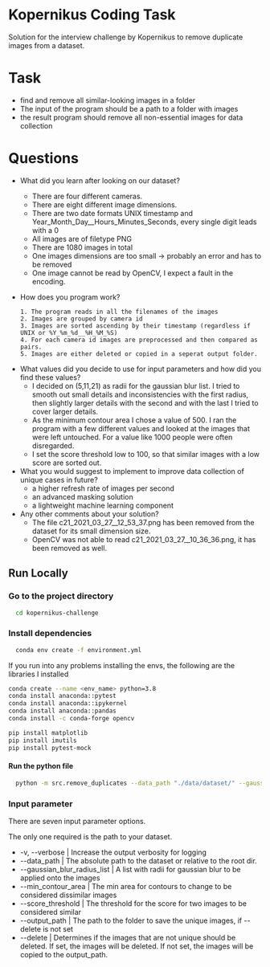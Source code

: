 
# Kopernikus Coding Task

Solution for the interview challenge by Kopernikus to remove duplicate images from a dataset. 

# Task

- find and remove all similar-looking images in a folder
- The input of the program should be a path to a folder with images
- the result program should remove all non-essential images for data collection 

# Questions
* What did you learn after looking on our dataset?
  - There are four different cameras.
  - There are eight different image dimensions.
  - There are two date formats UNIX timestamp and Year_Month_Day__Hours_Minutes_Seconds, every single digit leads with a 0
  - All images are of filetype PNG
  - There are 1080 images in total
  - One images dimensions are too small -> probably an error and has to be removed
  - One image cannot be read by OpenCV, I expect a fault in the encoding.

* How does you program work?
      
      1. The program reads in all the filenames of the images
      2. Images are grouped by camera id
      3. Images are sorted ascending by their timestamp (regardless if UNIX or %Y_%m_%d__%H_%M_%S)
      4. For each camera id images are preprocessed and then compared as pairs.
      5. Images are either deleted or copied in a seperat output folder.

- What values did you decide to use for input parameters and how did you find these values?
  - I decided on (5,11,21) as radii for the gaussian blur list. I tried to smooth out small details and inconsistencies with the first radius, then slightly larger details with the second and with the last I tried to cover larger details.
  - As the minimum contour area I chose a value of 500. I ran the program with a few different values and looked at the images that were left untouched. For a value like 1000 people were often disregarded.   
  - I set the score threshold low to 100, so that similar images with a low score are sorted out.
- What you would suggest to implement to improve data collection of unique cases in future?
  - a higher refresh rate of images per second
  - an advanced masking solution
  - a lightweight machine learning component
- Any other comments about your solution?
  - The file c21_2021_03_27__12_53_37.png has been removed from the dataset for its small dimension size.
  - OpenCV was not able to read c21_2021_03_27__10_36_36.png, it has been removed as well.



## Run Locally

### Go to the project directory

```bash
  cd kopernikus-challenge
```

### Install dependencies

```bash
  conda env create -f environment.yml
```

If you run into any problems installing the envs, the following are the libraries I installed

```bash
conda create --name <env_name> python=3.8
conda install anaconda::pytest
conda install anaconda::ipykernel
conda install anaconda::pandas
conda install -c conda-forge opencv

pip install matplotlib
pip install imutils
pip install pytest-mock
```

#### Run the python file
```bash
  python -m src.remove_duplicates --data_path "./data/dataset/" --gaussian_blur_radius_list 5 11 21 --min_contour_area 500 --score_threshold 100
```

### Input parameter
There are seven input parameter options.

The only one required is the path to your dataset.

- -v, --verbose | Increase the output verbosity for logging
- --data_path | The absolute path to the dataset or relative to the root dir.
- --gaussian_blur_radius_list | A list with radii for gaussian blur to be applied onto the images
- --min_contour_area | The min area for contours to change to be considered dissimilar images
- --score_threshold | The threshold for the score for two images to be considered similar
- --output_path | The path to the folder to save the unique images, if --delete is not set
- --delete | Determines if the images that are not unique should be deleted. If set, the images will be deleted. If not set, the images will be copied to the output_path.

